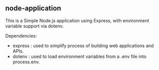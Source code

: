 <h2> node-application </h2>
This is a Simple Node.js application using Express, with environment variable support via dotenv. 

Dependencies:
- express  : used to simplify process of building web applications and APIs.
- dotenv   : used to load environment variables from a .env file into process.env.

